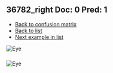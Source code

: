 ## 36782_right Doc: 0 Pred: 1
- [Back to confusion matrix](https://github.com/juliandewit/kaggle_retinopathy/blob/master/matrix.md)
- [Back to list](https://github.com/juliandewit/kaggle_retinopathy/blob/master/lists/01/list.md)
- [Next example in list](https://github.com/juliandewit/kaggle_retinopathy/blob/master/lists/01/36/36806_left.md)

![Eye](https://retinopaty.blob.core.windows.net/size1024/36782_right_0.jpeg)

### 

![Eye]()

